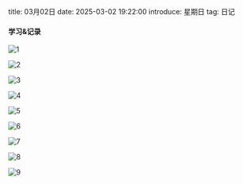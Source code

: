 title: 03月02日
date: 2025-03-02 19:22:00
introduce: 星期日
tag: 日记

#### 学习&记录
![1](/static/img/2025/03/02/1.jpg)

![2](/static/img/2025/03/02/2.jpg)

![3](/static/img/2025/03/02/3.jpg)

![4](/static/img/2025/03/02/4.jpg)

![5](/static/img/2025/03/02/5.jpg)

![6](/static/img/2025/03/02/6.jpg)

![7](/static/img/2025/03/02/7.jpg)

![8](/static/img/2025/03/02/8.jpg)

![9](/static/img/2025/03/02/9.jpg)

